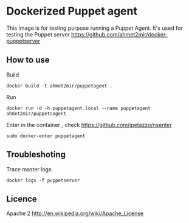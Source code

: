 Dockerized Puppet agent
=================================

This image is for testing purpose running a Puppet Agent. It's used for testing the Puppet server https://github.com/ahmet2mir/docker-puppetserver


How to use
----------

Build

    docker build -t ahmet2mir/puppetagent .

Run 

    docker run -d -h puppetagent.local --name puppetagent ahmet2mir/puppetsagent

Enter in the container , check https://github.com/jpetazzo/nsenter

    sudo docker-enter puppetagent

Troubleshoting
----------

Trace master logs

    docker logs -f puppetserver
    
Licence 
----------

Apache 2 http://en.wikipedia.org/wiki/Apache_License

